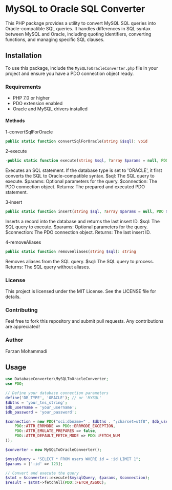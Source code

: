 # MySQL to Oracle SQL Converter

This PHP package provides a utility to convert MySQL SQL queries into Oracle-compatible SQL queries. It handles differences in SQL syntax between MySQL and Oracle, including quoting identifiers, converting functions, and managing specific SQL clauses.

## Installation

To use this package, include the `MySQLToOracleConverter.php` file in your project and ensure you have a PDO connection object ready.

### Requirements

- PHP 7.0 or higher
- PDO extension enabled
- Oracle and MySQL drivers installed

#### Methods

1-convertSqlForOracle

```php
public static function convertSqlForOracle(string &$sql): void
```

2-execute

```php
-public static function execute(string $sql, ?array $params = null, PDO $connection): PDOStatement
```

Executes an SQL statement. If the database type is set to 'ORACLE', it first converts the SQL to Oracle-compatible syntax.
$sql: The SQL query to execute.
$params: Optional parameters for the query.
$connection: The PDO connection object.
Returns: The prepared and executed PDO statement.

3-insert
```php
public static function insert(string $sql, ?array $params = null, PDO $connection): int
```
Inserts a record into the database and returns the last insert ID.
$sql: The SQL query to execute.
$params: Optional parameters for the query.
$connection: The PDO connection object.
Returns: The last insert ID.

4-removeAliases
```php
public static function removeAliases(string $sql): string 
```
Removes aliases from the SQL query.
$sql: The SQL query to process.
Returns: The SQL query without aliases.

### License
This project is licensed under the MIT License. See the LICENSE file for details.

### Contributing
Feel free to fork this repository and submit pull requests. Any contributions are appreciated!

### Author
Farzan Mohammadi


## Usage

```php
use DatabaseConverter\MySQLToOracleConverter;
use PDO;

// Define your database connection parameters
define('DB_TYPE', 'ORACLE'); // or 'MYSQL'
$dbtns = 'your_tns_string';
$db_username = 'your_username';
$db_password = 'your_password';

$connection = new PDO("oci:dbname=" . $dbtns . ";charset=utf8", $db_username, $db_password, array(
    PDO::ATTR_ERRMODE => PDO::ERRMODE_EXCEPTION,
    PDO::ATTR_EMULATE_PREPARES => false,
    PDO::ATTR_DEFAULT_FETCH_MODE => PDO::FETCH_NUM
));

$converter = new MySQLToOracleConverter();

$mysqlQuery = "SELECT * FROM users WHERE id = :id LIMIT 1";
$params = [':id' => 123];

// Convert and execute the query
$stmt = $converter::execute($mysqlQuery, $params, $connection);
$result = $stmt->fetchAll(PDO::FETCH_ASSOC);
